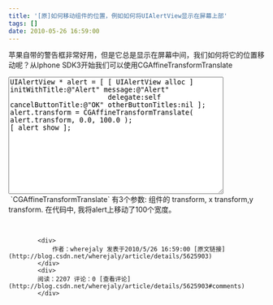 ```yaml
---
title: '[原]如何移动组件的位置，例如如何将UIAlertView显示在屏幕上部'
tags: []
date: 2010-05-26 16:59:00
---
```


苹果自带的警告框非常好用，但是它总是显示在屏幕中间，我们如何将它的位置移动呢？从Iphone SDK3开始我们可以使用CGAffineTransformTranslate

<!-- more -->

<textarea cols="50" rows="15" name="code" class="c-sharp">UIAlertView * alert = [ [ UIAlertView alloc ] initWithTitle:@"Alert" message:@"Alert" 
                        delegate:self cancelButtonTitle:@"OK" otherButtonTitles:nil ];
alert.transform = CGAffineTransformTranslate( alert.transform, 0.0, 100.0 );
[ alert show ];</textarea>&nbsp;`CGAffineTransformTranslate`&nbsp;有3个参数: 组件的 transform, x transform,y transform. 在代码中, 我将alert上移动了100个宽度。

&nbsp;

            <div>
                作者：wherejaly 发表于2010/5/26 16:59:00 [原文链接](http://blog.csdn.net/wherejaly/article/details/5625903)
            </div>
            <div>
            阅读：2207 评论：0 [查看评论](http://blog.csdn.net/wherejaly/article/details/5625903#comments)
            </div>